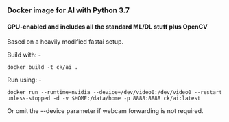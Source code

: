 ### Docker image for AI with Python 3.7

#### GPU-enabled and includes all the standard ML/DL stuff plus OpenCV

Based on a heavily modified fastai setup.

Build with: -

```
docker build -t ck/ai .
```

Run using: -

```
docker run --runtime=nvidia --device=/dev/video0:/dev/video0 --restart unless-stopped -d -v $HOME:/data/home -p 8888:8888 ck/ai:latest
```

Or omit the --device parameter if webcam forwarding is not required.
